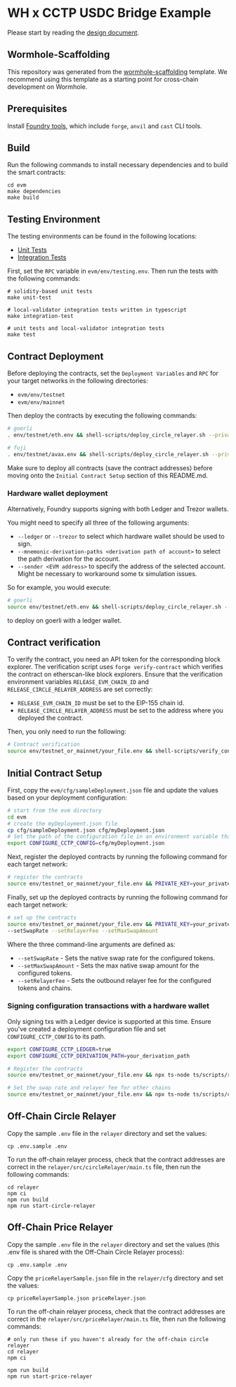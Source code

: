 # WH x CCTP USDC Bridge Example

Please start by reading the [design document](https://github.com/wormhole-foundation/example-circle-relayer/blob/main/DESIGN.md).

## Wormhole-Scaffolding

This repository was generated from the [wormhole-scaffolding](https://github.com/wormhole-foundation/wormhole-scaffolding) template. We recommend using this template as a starting point for cross-chain development on Wormhole.

## Prerequisites

Install [Foundry tools](https://book.getfoundry.sh/getting-started/installation), which include `forge`, `anvil` and `cast` CLI tools.

## Build

Run the following commands to install necessary dependencies and to build the smart contracts:

```shell
cd evm
make dependencies
make build
```

## Testing Environment

The testing environments can be found in the following locations:

- [Unit Tests](https://github.com/wormhole-foundation/example-circle-relayer/blob/main/evm/forge-test/CircleRelayer.t.sol)
- [Integration Tests](https://github.com/wormhole-foundation/example-circle-relayer/tree/main/evm/ts-test)

First, set the `RPC` variable in `evm/env/testing.env`. Then run the tests with the following commands:

```shell
# solidity-based unit tests
make unit-test

# local-validator integration tests written in typescript
make integration-test

# unit tests and local-validator integration tests
make test
```

## Contract Deployment

Before deploying the contracts, set the `Deployment Variables` and `RPC` for your target networks in the following directories:

- `evm/env/testnet`
- `evm/env/mainnet`

Then deploy the contracts by executing the following commands:

```bash
# goerli
. env/testnet/eth.env && shell-scripts/deploy_circle_relayer.sh --private-key put_your_private_key_here

# fuji
. env/testnet/avax.env && shell-scripts/deploy_circle_relayer.sh --private-key put_your_private_key_here
```

Make sure to deploy all contracts (save the contract addresses) before moving onto the `Initial Contract Setup` section of this README.md.

### Hardware wallet deployment

Alternatively, Foundry supports signing with both Ledger and Trezor wallets.

You might need to specify all three of the following arguments:
- `--ledger` or `--trezor` to select which hardware wallet should be used to sign.
- `--mnemonic-derivation-paths <derivation path of account>` to select the path derivation for the account.
- `--sender <EVM address>` to specify the address of the selected account. Might be necessary to workaround some tx simulation issues.

So for example, you would execute:

```bash
# goerli
source env/testnet/eth.env && shell-scripts/deploy_circle_relayer.sh --ledger --mnemonic-derivation-paths your_derivation_path --sender your_address_for_given_path
```

to deploy on goerli with a ledger wallet.

## Contract verification

To verify the contract, you need an API token for the corresponding block explorer. The verification script uses `forge verify-contract` which verifies the contract on etherscan-like block explorers.
Ensure that the verification environment variables `RELEASE_EVM_CHAIN_ID` and `RELEASE_CIRCLE_RELAYER_ADDRESS` are set correctly:
- `RELEASE_EVM_CHAIN_ID` must be set to the EIP-155 chain id.
- `RELEASE_CIRCLE_RELAYER_ADDRESS` must be set to the address where you deployed the contract.

Then, you only need to run the following:

```bash
# Contract verification
source env/testnet_or_mainnet/your_file.env && shell-scripts/verify_contracts.sh your_api_token
```

## Initial Contract Setup

First, copy the `evm/cfg/sampleDeployment.json` file and update the values based on your deployment configuration:

```bash
# start from the evm directory
cd evm
# create the myDeployment.json file
cp cfg/sampleDeployment.json cfg/myDeployment.json
# Set the path of the configuration file in an environment variable that's read by all scripts
export CONFIGURE_CCTP_CONFIG=cfg/myDeployment.json
```

Next, register the deployed contracts by running the following command for each target network:

```bash
# register the contracts
source env/testnet_or_mainnet/your_file.env && PRIVATE_KEY=your_private_key yarn register-contracts
```

Finally, set up the deployed contracts by running the following command for each target network:

```bash
# set up the contracts
source env/testnet_or_mainnet/your_file.env && PRIVATE_KEY=your_private_key yarn configure-contract \
--setSwapRate --setRelayerFee --setMaxSwapAmount
```

Where the three command-line arguments are defined as:

- `--setSwapRate` - Sets the native swap rate for the configured tokens.
- `--setMaxSwapAmount` - Sets the max native swap amount for the configured tokens.
- `--setRelayerFee` - Sets the outbound relayer fee for the configured tokens and chains.

### Signing configuration transactions with a hardware wallet

Only signing txs with a Ledger device is supported at this time.
Ensure you've created a deployment configuration file and set `CONFIGURE_CCTP_CONFIG` to its path.

```bash
export CONFIGURE_CCTP_LEDGER=true
export CONFIGURE_CCTP_DERIVATION_PATH=your_derivation_path

# Register the contracts
source env/testnet_or_mainnet/your_file.env && npx ts-node ts/scripts/registerContracts.ts

# Set the swap rate and relayer fee for other chains
source env/testnet_or_mainnet/your_file.env && npx ts-node ts/scripts/configureContract.ts --setSwapRate --setRelayerFee --setMaxSwapAmount
```


## Off-Chain Circle Relayer

Copy the sample `.env` file in the `relayer` directory and set the values:

```shell
cp .env.sample .env
```

To run the off-chain relayer process, check that the contract addresses are correct in the `relayer/src/circleRelayer/main.ts` file, then run the following commands:

```shell
cd relayer
npm ci
npm run build
npm run start-circle-relayer
```

## Off-Chain Price Relayer

Copy the sample `.env` file in the `relayer` directory and set the values (this .env file is shared with the Off-Chain Circle Relayer process):

```shell
cp .env.sample .env
```

Copy the `priceRelayerSample.json` file in the `relayer/cfg` directory and set the values:

```shell
cp priceRelayerSample.json priceRelayer.json
```

To run the off-chain relayer process, check that the contract addresses are correct in the `relayer/src/priceRelayer/main.ts` file, then run the following commands:

```shell
# only run these if you haven't already for the off-chain circle relayer
cd relayer
npm ci

npm run build
npm run start-price-relayer
```
